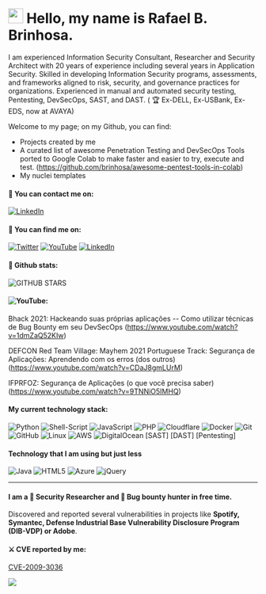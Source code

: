 # <img src="https://media.giphy.com/media/hvRJCLFzcasrR4ia7z/giphy.gif" width="30px"> Hello, my name is Rafael B. Brinhosa.


I am experienced Information Security Consultant, Researcher and Security Architect with 20 years of experience including several years in Application Security. Skilled in developing Information Security programs, assessments, and frameworks aligned to risk, security, and governance practices for organizations. Experienced in manual and automated security testing, Pentesting, DevSecOps, SAST, and DAST. 
( 🏆 Ex-DELL, Ex-USBank, Ex-EDS, now at AVAYA)

Welcome to my page; on my Github, you can find:
- Projects created by me 
- A curated list of awesome Penetration Testing and DevSecOps Tools ported to Google Colab to make faster and easier to try, execute and test. (https://github.com/brinhosa/awesome-pentest-tools-in-colab)
- My nuclei templates


#### 📧 You can contact me on:
[![LinkedIn](https://img.shields.io/badge/LinkedIn-%230077B5.svg?&style=for-the-badge&logo=linkedin&logoColor=white)](https://www.linkedin.com/in/brinhosa/)

#### 🔎 You can find me on: 

[![Twitter](https://img.shields.io/badge/Twitter-%231DA1F2.svg?&style=for-the-badge&logo=twitter&logoColor=white)](https://twitter.com/brinhosa)
[![YouTube](https://img.shields.io/badge/YouTube-%23FF0000.svg?&style=for-the-badge&logo=youtube&logoColor=white)](https://www.youtube.com/channel/UCC79rZmOGOg5f7YK7Wz0XaA)
[![LinkedIn](https://img.shields.io/badge/LinkedIn-%230077B5.svg?&style=for-the-badge&logo=linkedin&logoColor=white)](https://www.linkedin.com/in/brinhosa/)

#### 📜 Github stats:

![GITHUB STARS](https://github-readme-stats.vercel.app/api?username=brinhosa&show_icons=true&theme=dracula)

#### ![YouTube](https://img.shields.io/badge/Last%20presentations-%23FF0000.svg?style=for-the-badge&logo=YouTube&logoColor=white):
Bhack 2021: Hackeando suas próprias aplicações -- Como utilizar técnicas de Bug Bounty em seu DevSecOps
(https://www.youtube.com/watch?v=1dmZaQ52KIw)

DEFCON Red Team Village: Mayhem 2021 Portuguese Track: Segurança de Aplicações: Aprendendo com os erros (dos outros)
(https://www.youtube.com/watch?v=CDaJ8gmLUrM)

IFPRFOZ: Segurança de Aplicações (o que você precisa saber)
(https://www.youtube.com/watch?v=9TNNiO5IMHQ)


#### My current technology stack:
![Python](https://img.shields.io/badge/python-3670A0?style=flat-square&logo=python&logoColor=ffdd54)
![Shell-Script](https://img.shields.io/badge/Shell_Script-121011?style=flat-square&logo=gnu-bash&logoColor=white)
![JavaScript](https://img.shields.io/badge/javascript-%23323330.svg?style=flat-square&logo=javascript&logoColor=%23F7DF1E)
![PHP](https://img.shields.io/badge/PHP-%230769AD.svg?style=flat-square&logo=PHP&logoColor=white)
![Cloudflare](https://img.shields.io/badge/Cloudflare-F38020?style=flat-square&logo=Cloudflare&logoColor=white)
![Docker](https://img.shields.io/badge/-Docker-46a2f1?style=flat-square&logo=docker&logoColor=white)
![Git](https://img.shields.io/badge/-Git-F05032?style=flat-square&logo=git&logoColor=white)
![GitHub](https://img.shields.io/badge/github-%23121011.svg?style=flat-square&logo=github&logoColor=white)
![Linux](https://img.shields.io/badge/Linux-FCC624?style=flat-square&logo=linux&logoColor=black)
![AWS](https://img.shields.io/badge/AWS-%23FF9900.svg?style=flat-square&logo=amazon-aws&logoColor=white)
![DigitalOcean](https://img.shields.io/badge/DigitalOcean-%230167ff.svg?style=flat-square&logo=digitalOcean&logoColor=white)
[SAST]
[DAST]
[Pentesting]

#### Technology that I am using but just less
![Java](https://img.shields.io/badge/java-%23ED8B00.svg?style=flat-square&logo=java&logoColor=white)
![HTML5](https://img.shields.io/badge/-HTML5-E34F26?style=flat-square&logo=html5&logoColor=white)
![Azure](https://img.shields.io/badge/azure-%230072C6.svg?style=flat-square&logo=azure-devops&logoColor=white)
![jQuery](https://img.shields.io/badge/jquery-%230769AD.svg?style=flat-square&logo=jquery&logoColor=white)

---

####  I am a 👾 Security Researcher and 🔏 Bug bounty hunter in free time.
Discovered and reported several vulnerabilities in projects like **Spotify, Symantec, Defense Industrial Base Vulnerability Disclosure Program (DIB-VDP) or Adobe**.

#### ⚔️ CVE reported by me:
[CVE-2009-3036](https://vulners.com/symantec/SMNTC-1200)

![](https://hit.yhype.me/github/profile?user_id=1003952)
